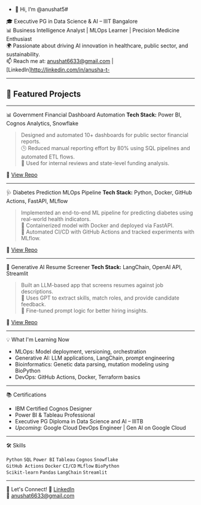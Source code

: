 - 👋 Hi, I’m @anushat5# 

🎓 Executive PG in Data Science & AI – IIIT Bangalore  
📊 Business Intelligence Analyst | MLOps Learner | Precision Medicine Enthusiast  
🌍 Passionate about driving AI innovation in healthcare, public sector, and sustainability.  
📫 Reach me at: anushat6633@gmail.com | [LinkedIn]http://linkedin.com/in/anusha-t-

---

## 🚀 Featured Projects 
---

 📊 Government Financial Dashboard Automation
**Tech Stack:** Power BI, Cognos Analytics, Snowflake  
> Designed and automated 10+ dashboards for public sector financial reports.  
> 🕒 Reduced manual reporting effort by 80% using SQL pipelines and automated ETL flows.  
> 👥 Used for internal reviews and state-level funding analysis.

🔗 [View Repo](https://github.com/anusha-ai/govt-finance-dashboard)

---

  🩺 Diabetes Prediction MLOps Pipeline
**Tech Stack:** Python, Docker, GitHub Actions, FastAPI, MLflow  
> Implemented an end-to-end ML pipeline for predicting diabetes using real-world health indicators.  
> 🚀 Containerized model with Docker and deployed via FastAPI.  
> 🔄 Automated CI/CD with GitHub Actions and tracked experiments with MLflow.

🔗 [View Repo](https://github.com/anusha-ai/diabetes-mlops-pipeline)

---

 🤖 Generative AI Resume Screener
**Tech Stack:** LangChain, OpenAI API, Streamlit  
> Built an LLM-based app that screens resumes against job descriptions.  
> 💬 Uses GPT to extract skills, match roles, and provide candidate feedback.  
> 🧠 Fine-tuned prompt logic for better hiring insights.

🔗 [View Repo](https://github.com/anusha-ai/genai-resume-screener)

---

 💡 What I'm Learning Now
- MLOps: Model deployment, versioning, orchestration  
- Generative AI: LLM applications, LangChain, prompt engineering  
- Bioinformatics: Genetic data parsing, mutation modeling using BioPython  
- DevOps: GitHub Actions, Docker, Terraform basics

---

 📚 Certifications
- IBM Certified Cognos Designer  
- Power BI & Tableau Professional  
- Executive PG Diploma in Data Science and AI – IIITB  
- *Upcoming:* Google Cloud DevOps Engineer | Gen AI on Google Cloud

---

 🛠️ Skills

`Python` `SQL` `Power BI` `Tableau` `Cognos` `Snowflake`  
`GitHub Actions` `Docker` `CI/CD` `MLflow` `BioPython`  
`Scikit-learn` `Pandas` `LangChain` `Streamlit`

---

 🧠 Let's Connect!
🔗 [LinkedIn](http://linkedin.com/in/anusha-t-)  
📧 anushat6633@gmail.com

